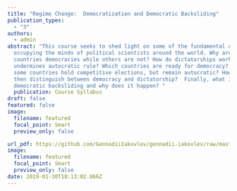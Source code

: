 ```yaml
---
title: "Regime Change:  Democratization and Democratic Backsliding"
publication_types:
  - "3"
authors:
  - admin
abstract: "This course seeks to shed light on some of the fundamental questions
  occupying the minds of political scientists around the world. Why are some
  countries democracies while others are not? How do dictatorships work? What
  undermines autocratic rule? Which countries are ready for democracy? Why do
  some countries hold competitive elections, but remain autocratic? How can we
  then distinguish between democracy and dictatorship?  Finally, what is
  democratic backsliding and why does it happen? "
  publication: Course Syllabus
draft: false
featured: false
image:
  filename: featured
  focal_point: Smart
  preview_only: false

url_pdf: https://github.com/GennadiiIakovlev/gennadii-iakovlev/raw/master/content/publication/regime-change-democratization-and-democratic-backsliding/regime-change-democratization-and-democratic-backsliding.pdf
image:
  filename: featured
  focal_point: Smart
  preview_only: false
date: 2019-01-30T18:13:02.866Z
---
```


